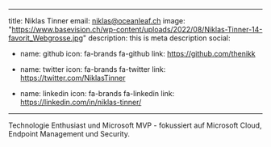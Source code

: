 
---
title: Niklas Tinner
email: niklas@oceanleaf.ch
image: "https://www.basevision.ch/wp-content/uploads/2022/08/Niklas-Tinner-14-favorit_Webgrosse.jpg"
description: this is meta description
social:
  - name: github
    icon: fa-brands fa-github
    link: https://github.com/thenikk

  - name: twitter
    icon: fa-brands fa-twitter
    link: https://twitter.com/NiklasTinner

  - name: linkedin
    icon: fa-brands fa-linkedin
    link: https://linkedin.com/in/niklas-tinner/
---

Technologie Enthusiast und Microsoft MVP - fokussiert auf Microsoft Cloud, Endpoint Management und Security.
